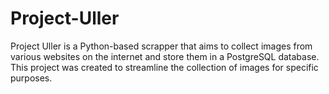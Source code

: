 # Project-Uller
Project Uller is a Python-based scrapper that aims to collect images from various websites on the internet and store them in a PostgreSQL database. This project was created to streamline the collection of images for specific purposes.
